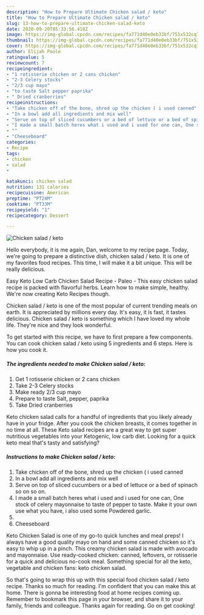 ```yaml
---
description: "How to Prepare Ultimate Chicken salad / keto"
title: "How to Prepare Ultimate Chicken salad / keto"
slug: 13-how-to-prepare-ultimate-chicken-salad-keto
date: 2020-09-20T05:33:56.418Z
image: https://img-global.cpcdn.com/recipes/fa771d40e0eb33bf/751x532cq70/chicken-salad-keto-recipe-main-photo.jpg
thumbnail: https://img-global.cpcdn.com/recipes/fa771d40e0eb33bf/751x532cq70/chicken-salad-keto-recipe-main-photo.jpg
cover: https://img-global.cpcdn.com/recipes/fa771d40e0eb33bf/751x532cq70/chicken-salad-keto-recipe-main-photo.jpg
author: Elijah Poole
ratingvalue: 5
reviewcount: 7
recipeingredient:
- "1 rotisserie chicken or 2 cans chicken"
- "2-3 Celery stocks"
- "2/3 cup mayo"
- "to taste Salt pepper paprika"
- " Dried cranberries"
recipeinstructions:
- "Take chicken off of the bone, shred up the chicken ( i used canned"
- "In a bowl add all ingredients and mix well"
- "Serve on top of sliced cucumbers or a bed of lettuce or a bed of spinach so on so on."
- "I made a small batch heres what i used and i used for one can, One stock of celery mayonnaise to taste of pepper to taste. Make it your own use what you have, i also used some Powdered garlic."
- ""
- "Cheeseboard"
categories:
- Recipe
tags:
- chicken
- salad
- 

katakunci: chicken salad  
nutrition: 131 calories
recipecuisine: American
preptime: "PT24M"
cooktime: "PT33M"
recipeyield: "1"
recipecategory: Dessert

---
```



![Chicken salad / keto](https://img-global.cpcdn.com/recipes/fa771d40e0eb33bf/751x532cq70/chicken-salad-keto-recipe-main-photo.jpg)

Hello everybody, it is me again, Dan, welcome to my recipe page. Today, we're going to prepare a distinctive dish, chicken salad / keto. It is one of my favorites food recipes. This time, I will make it a bit unique. This will be really delicious.

Easy Keto Low Carb Chicken Salad Recipe - Paleo - This easy chicken salad recipe is packed with flavorful herbs. Learn how to make simple, healthy. We&#39;re now creating Keto Recipes though.

Chicken salad / keto is one of the most popular of current trending meals on earth. It is appreciated by millions every day. It's easy, it is fast, it tastes delicious. Chicken salad / keto is something which I have loved my whole life. They're nice and they look wonderful.


To get started with this recipe, we have to first prepare a few components. You can cook chicken salad / keto using 5 ingredients and 6 steps. Here is how you cook it.

<!--inarticleads1-->

##### The ingredients needed to make Chicken salad / keto:

1. Get 1 rotisserie chicken or 2 cans chicken
1. Take 2-3 Celery stocks
1. Make ready 2/3 cup mayo
1. Prepare to taste Salt, pepper, paprika
1. Take  Dried cranberries


Keto chicken salad calls for a handful of ingredients that you likely already have in your fridge. After you cook the chicken breasts, it comes together in no time at all. These Keto salad recipes are a great way to get super nutritious vegetables into your Ketogenic, low carb diet. Looking for a quick keto meal that&#39;s tasty and satisfying? 

<!--inarticleads2-->

##### Instructions to make Chicken salad / keto:

1. Take chicken off of the bone, shred up the chicken ( i used canned
1. In a bowl add all ingredients and mix well
1. Serve on top of sliced cucumbers or a bed of lettuce or a bed of spinach so on so on.
1. I made a small batch heres what i used and i used for one can, One stock of celery mayonnaise to taste of pepper to taste. Make it your own use what you have, i also used some Powdered garlic.
1. 
1. Cheeseboard


Keto Chicken Salad is one of my go-to quick lunches and meal preps! I always have a good quality mayo on hand and some canned chicken so it&#39;s easy to whip up in a pinch. This creamy chicken salad is made with avocado and mayonnaise. Use ready-cooked chicken: canned, leftovers, or rotisserie for a quick and delicious no-cook meal. Something special for all the keto, vegetable and chicken fans: keto chicken salad. 

So that's going to wrap this up with this special food chicken salad / keto recipe. Thanks so much for reading. I'm confident that you can make this at home. There is gonna be interesting food at home recipes coming up. Remember to bookmark this page in your browser, and share it to your family, friends and colleague. Thanks again for reading. Go on get cooking!
